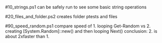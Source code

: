#10_strings.ps1
can be safely run to see some basic string operations

#20_files_and_folder.ps2
creates folder ptests and files

#90_speed_random.ps1
compare speed of 1. looping Get-Random vs 2. creating [System.Random]::new() and then looping Next()
conclusion: 2. is about 2xfaster than 1.
